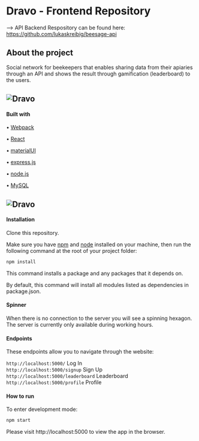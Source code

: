 # Dravo - Frontend Repository

--> API Backend Respository can be found here:
https://github.com/lukaskreibig/beesage-api

## About the project

 Social network for beekeepers that enables sharing data from their apiaries through an API and shows the result through gamification (leaderboard) to the users.

![Dravo](https://www.lukaskreibig.com/wp-content/uploads/leaderboard-tablet.png)
---

#### Built with

• [Webpack](https://webpack.js.org/)

• [React](https://reactjs.org/)

• [materialUI](https://material-ui.com/)

• [express.js](https://expressjs.com/de/)

• [node.js](https://nodejs.org/en/)

• [MySQL](https://www.mysql.com/)

![Dravo](https://www.lukaskreibig.com/wp-content/uploads/beekeeper-app.png)
---

#### Installation

Clone this repository.

Make sure you have [npm](https://www.npmjs.com/) and [node](https://nodejs.org/en/) installed on your machine, then run the following command at the root of your project folder:

```bash
npm install
```

This command installs a package and any packages that it depends on.

By default, this command will install all modules listed as dependencies in package.json.

#### Spinner

When there is no connection to the server you will see a spinning hexagon. The server is currently only available during working hours.

#### Endpoints

These endpoints allow you to navigate through the website:

`http://localhost:5000/` Log In <br>
`http://localhost:5000/signup` Sign Up <br>
`http://localhost:5000/leaderboard` Leaderboard <br>
`http://localhost:5000/profile` Profile <br>

#### How to run

To enter development mode:

```bash
npm start
```

Please visit http://localhost:5000 to view the app in the browser.
